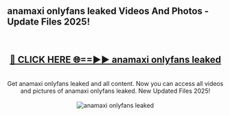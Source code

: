 <h2>anamaxi onlyfans leaked Videos And Photos - Update Files 2025!</h2>
<br>
<div align="center">
<h2><a href="https://linkcuts.com/hfmhzwbr" rel="nofollow">🔴 CLICK HERE 🌐==►► anamaxi onlyfans leaked</a></h2>
<br>
Get anamaxi onlyfans leaked and all content. Now you can access all videos and pictures of anamaxi onlyfans leaked. New Updated Files 2025!
<br>
<br>
<a href="https://linkcuts.com/hfmhzwbr" rel="nofollow" data-target="animated-image.originalLink"><img src="https://i.ibb.co.com/WyWwxjT/player-gif2.gif" alt="anamaxi onlyfans leaked" style="max-width: 100%; display: inline-block;" data-target="animated-image.originalImage"></a>
</div>
<br>